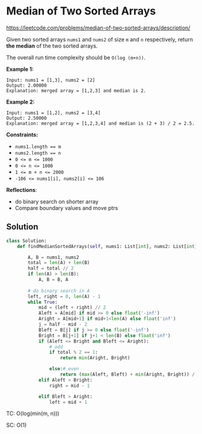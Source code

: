 # Median of Two Sorted Arrays

https://leetcode.com/problems/median-of-two-sorted-arrays/description/

Given two sorted arrays `nums1` and `nums2` of size `m` and `n` respectively, return **the median** of the two sorted arrays.

The overall run time complexity should be `O(log (m+n))`.

 

**Example 1:**

```
Input: nums1 = [1,3], nums2 = [2]
Output: 2.00000
Explanation: merged array = [1,2,3] and median is 2.
```

**Example 2:**

```
Input: nums1 = [1,2], nums2 = [3,4]
Output: 2.50000
Explanation: merged array = [1,2,3,4] and median is (2 + 3) / 2 = 2.5.
```

 

**Constraints:**

- `nums1.length == m`
- `nums2.length == n`
- `0 <= m <= 1000`
- `0 <= n <= 1000`
- `1 <= m + n <= 2000`
- `-106 <= nums1[i], nums2[i] <= 106`



**Reflections**:

- do binary search on shorter array
- Compare boundary values and move ptrs



## Solution

```python
class Solution:
    def findMedianSortedArrays(self, nums1: List[int], nums2: List[int]) -> float:

        A, B = nums1, nums2
        total = len(A) + len(B)
        half = total // 2
        if len(A) > len(B):
            A, B = B, A
        
        # do binary search in A
        left, right = 0, len(A) - 1
        while True:
            mid = (left + right) // 2
            Aleft = A[mid] if mid >= 0 else float('-inf')
            Aright = A[mid+1] if mid+1<len(A) else float('inf')
            j = half - mid - 2
            Bleft = B[j] if j >= 0 else float('-inf')
            Bright = B[j+1] if j+1 < len(B) else float('inf')
            if (Aleft <= Bright and Bleft <= Aright):
                # odd
                if total % 2 == 1:
                    return min(Aright, Bright)

                else:# even
                    return (max(Aleft, Bleft) + min(Aright, Bright)) / 2
            elif Aleft > Bright:
                right = mid - 1

            elif Bleft > Aright:
                left = mid + 1
```

TC: O(log(min(m, n)))

SC: O(1)